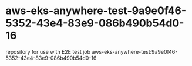 # aws-eks-anywhere-test-9a9e0f46-5352-43e4-83e9-086b490b54d0-16
repository for use with E2E test job aws-eks-anywhere-test:9a9e0f46-5352-43e4-83e9-086b490b54d0-16
